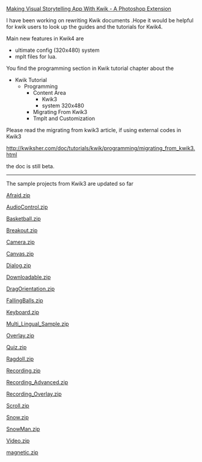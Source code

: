 
[Making Visual Storytelling App With Kwik - A Photoshop Extension ](http://kwiksher.com/doc/) 

I have been working on rewriting Kwik documents .Hope it would be helpful for kwik users to look up the guides and the tutorials for Kwik4.

Main new features in Kwik4 are 

* ultimate config (320x480) system
* mplt files for lua.

You find the programming section in Kwik tutorial chapter about the 

* Kwik Tutorial
    * Programming
        * Content Area
            * Kwik3
            * system 320x480
        * Migrating From Kwik3
        * Tmplt and Customization

Please read the migrating from kwik3 article, if using external codes in Kwik3

http://kwiksher.com/doc/tutorials/kwik/programming/migrating_from_kwik3.html


the doc is still beta. 

---
The sample projects from Kwik3 are updated so far

[Afraid.zip	](http://kwiksher@kwiksher.com/public_html/tutorials/Kwik4/Afraid.zip)

[AudioControl.zip	](http://kwiksher@kwiksher.com/public_html/tutorials/Kwik4/AudioControl.zip)

[Basketball.zip	](http://kwiksher@kwiksher.com/public_html/tutorials/Kwik4/Basketball.zip)

[Breakout.zip	](http://kwiksher@kwiksher.com/public_html/tutorials/Kwik4/Breakout.zip)

[Camera.zip	](http://kwiksher@kwiksher.com/public_html/tutorials/Kwik4/Camera.zip)

[Canvas.zip	](http://kwiksher@kwiksher.com/public_html/tutorials/Kwik4/Canvas.zip)

[Dialog.zip	](http://kwiksher@kwiksher.com/public_html/tutorials/Kwik4/Dialog.zip)

[Downloadable.zip	](http://kwiksher@kwiksher.com/public_html/tutorials/Kwik4/Downloadable.zip)

[DragOrientation.zip	](http://kwiksher@kwiksher.com/public_html/tutorials/Kwik4/DragOrientation.zip)

[FallingBalls.zip	](http://kwiksher@kwiksher.com/public_html/tutorials/Kwik4/FallingBalls.zip)

[Keyboard.zip	](http://kwiksher@kwiksher.com/public_html/tutorials/Kwik4/Keyboard.zip)

[Multi_Lingual_Sample.zip	](http://kwiksher@kwiksher.com/public_html/tutorials/Kwik4/Multi_Lingual_Sample.zip)

[Overlay.zip	](http://kwiksher@kwiksher.com/public_html/tutorials/Kwik4/Overlay.zip)

[Quiz.zip	](http://kwiksher@kwiksher.com/public_html/tutorials/Kwik4/Quiz.zip)

[Ragdoll.zip	](http://kwiksher@kwiksher.com/public_html/tutorials/Kwik4/Ragdoll.zip)

[Recording.zip	](http://kwiksher@kwiksher.com/public_html/tutorials/Kwik4/Recording.zip)

[Recording_Advanced.zip	](http://kwiksher@kwiksher.com/public_html/tutorials/Kwik4/Recording_Advanced.zip)

[Recording_Overlay.zip	](http://kwiksher@kwiksher.com/public_html/tutorials/Kwik4/Recording_Overlay.zip)

[Scroll.zip	](http://kwiksher@kwiksher.com/public_html/tutorials/Kwik4/Scroll.zip)

[Snow.zip	](http://kwiksher@kwiksher.com/public_html/tutorials/Kwik4/Snow.zip)

[SnowMan.zip	](http://kwiksher@kwiksher.com/public_html/tutorials/Kwik4/SnowMan.zip)

[Video.zip	](http://kwiksher@kwiksher.com/public_html/tutorials/Kwik4/Video.zip)

[magnetic.zip	](http://kwiksher@kwiksher.com/public_html/tutorials/Kwik4/magnetic.zip)


